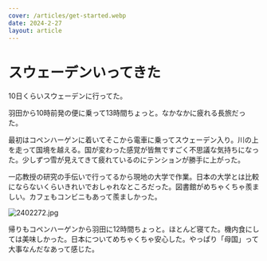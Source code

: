 ```yaml
---
cover: /articles/get-started.webp
date: 2024-2-27
layout: article
---
```


# スウェーデンいってきた

10日くらいスウェーデンに行ってた。

羽田から10時前発の便に乗って13時間ちょっと。なかなかに疲れる長旅だった。

最初はコペンハーゲンに着いてそこから電車に乗ってスウェーデン入り。川の上を走って国境を越える。国が変わった感覚が皆無ですごく不思議な気持ちになった。少しずつ雪が見えてきて疲れているのにテンションが勝手に上がった。

一応教授の研究の手伝いで行ってるから現地の大学で作業。日本の大学とは比較にならないくらいきれいでおしゃれなところだった。図書館がめちゃくちゃ羨ましい。カフェもコンビニもあって羨ましかった。

![2402272.jpg](/articles/2402272.jpg)

帰りもコペンハーゲンから羽田に12時間ちょっと。ほとんど寝てた。機内食にしては美味しかった。日本についてめちゃくちゃ安心した。やっぱり「母国」って大事なんだなあって感じた。
